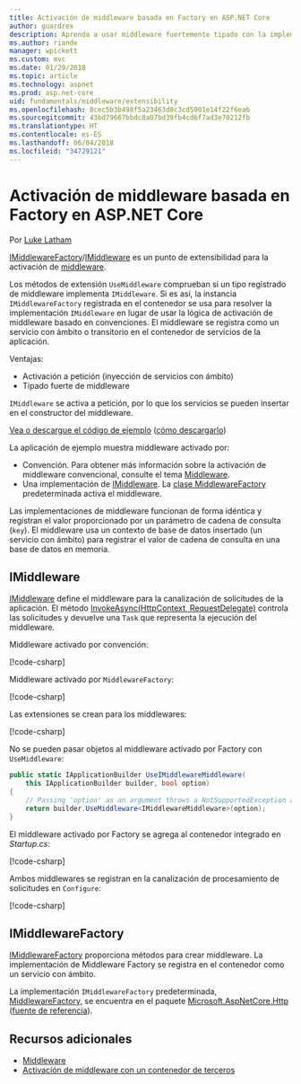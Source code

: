 ```yaml
---
title: Activación de middleware basada en Factory en ASP.NET Core
author: guardrex
description: Aprenda a usar middleware fuertemente tipado con la implementación de una activación basada en Factory en ASP.NET Core.
ms.author: riande
manager: wpickett
ms.custom: mvc
ms.date: 01/29/2018
ms.topic: article
ms.technology: aspnet
ms.prod: asp.net-core
uid: fundamentals/middleware/extensibility
ms.openlocfilehash: 8cec5b3b498f5a23463d8c3cd5901e14f22f6eab
ms.sourcegitcommit: 43bd79667bbdc8a07bd39fb4cd6f7ad3e70212fb
ms.translationtype: HT
ms.contentlocale: es-ES
ms.lasthandoff: 06/04/2018
ms.locfileid: "34729121"
---
```

# <a name="factory-based-middleware-activation-in-aspnet-core"></a>Activación de middleware basada en Factory en ASP.NET Core

Por [Luke Latham](https://github.com/guardrex)

[IMiddlewareFactory](/dotnet/api/microsoft.aspnetcore.http.imiddlewarefactory)/[IMiddleware](/dotnet/api/microsoft.aspnetcore.http.imiddleware) es un punto de extensibilidad para la activación de [middleware](xref:fundamentals/middleware/index).

Los métodos de extensión `UseMiddleware` comprueban si un tipo registrado de middleware implementa `IMiddleware`. Si es así, la instancia `IMiddlewareFactory` registrada en el contenedor se usa para resolver la implementación `IMiddleware` en lugar de usar la lógica de activación de middleware basado en convenciones. El middleware se registra como un servicio con ámbito o transitorio en el contenedor de servicios de la aplicación.

Ventajas:

* Activación a petición (inyección de servicios con ámbito)
* Tipado fuerte de middleware

`IMiddleware` se activa a petición, por lo que los servicios se pueden insertar en el constructor del middleware.

[Vea o descargue el código de ejemplo](https://github.com/aspnet/Docs/tree/master/aspnetcore/fundamentals/middleware/extensibility/sample) ([cómo descargarlo](xref:tutorials/index#how-to-download-a-sample))

La aplicación de ejemplo muestra middleware activado por:

* Convención. Para obtener más información sobre la activación de middleware convencional, consulte el tema [Middleware](xref:fundamentals/middleware/index).
* Una implementación de [IMiddleware](/dotnet/api/microsoft.aspnetcore.http.imiddleware). La [clase MiddlewareFactory](/dotnet/api/microsoft.aspnetcore.http.middlewarefactory) predeterminada activa el middleware.

Las implementaciones de middleware funcionan de forma idéntica y registran el valor proporcionado por un parámetro de cadena de consulta (`key`). El middleware usa un contexto de base de datos insertado (un servicio con ámbito) para registrar el valor de cadena de consulta en una base de datos en memoria.

## <a name="imiddleware"></a>IMiddleware

[IMiddleware](/dotnet/api/microsoft.aspnetcore.http.imiddleware) define el middleware para la canalización de solicitudes de la aplicación. El método [InvokeAsync(HttpContext, RequestDelegate)](/dotnet/api/microsoft.aspnetcore.http.imiddleware.invokeasync#Microsoft_AspNetCore_Http_IMiddleware_InvokeAsync_Microsoft_AspNetCore_Http_HttpContext_Microsoft_AspNetCore_Http_RequestDelegate_) controla las solicitudes y devuelve una `Task` que representa la ejecución del middleware.

Middleware activado por convención:

[!code-csharp[](extensibility/sample/Middleware/ConventionalMiddleware.cs?name=snippet1)]

Middleware activado por `MiddlewareFactory`:

[!code-csharp[](extensibility/sample/Middleware/IMiddlewareMiddleware.cs?name=snippet1)]

Las extensiones se crean para los middlewares:

[!code-csharp[](extensibility/sample/Middleware/MiddlewareExtensions.cs?name=snippet1)]

No se pueden pasar objetos al middleware activado por Factory con `UseMiddleware`:

```csharp
public static IApplicationBuilder UseIMiddlewareMiddleware(
    this IApplicationBuilder builder, bool option)
{
    // Passing 'option' as an argument throws a NotSupportedException at runtime.
    return builder.UseMiddleware<IMiddlewareMiddleware>(option);
}
```

El middleware activado por Factory se agrega al contenedor integrado en *Startup.cs*:

[!code-csharp[](extensibility/sample/Startup.cs?name=snippet1&highlight=12)]

Ambos middlewares se registran en la canalización de procesamiento de solicitudes en `Configure`:

[!code-csharp[](extensibility/sample/Startup.cs?name=snippet2&highlight=13-14)]

## <a name="imiddlewarefactory"></a>IMiddlewareFactory

[IMiddlewareFactory](/dotnet/api/microsoft.aspnetcore.http.imiddlewarefactory) proporciona métodos para crear middleware. La implementación de Middleware Factory se registra en el contenedor como un servicio con ámbito.

La implementación `IMiddlewareFactory` predeterminada, [MiddlewareFactory](/dotnet/api/microsoft.aspnetcore.http.middlewarefactory), se encuentra en el paquete [Microsoft.AspNetCore.Http](https://www.nuget.org/packages/Microsoft.AspNetCore.Http/) ([fuente de referencia](https://github.com/aspnet/HttpAbstractions/blob/release/2.0/src/Microsoft.AspNetCore.Http/MiddlewareFactory.cs)).

## <a name="additional-resources"></a>Recursos adicionales

* [Middleware](xref:fundamentals/middleware/index)
* [Activación de middleware con un contenedor de terceros](xref:fundamentals/middleware/extensibility-third-party-container)
